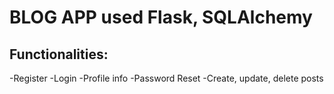 # BLOG APP used Flask, SQLAlchemy

## Functionalities:
-Register
-Login
-Profile info
-Password Reset
-Create, update, delete posts